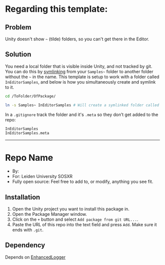# Regarding this template:

## Problem

Unity doesn't show `~` (tilde) folders, so you can't get there in the Editor.

## Solution

You need a local folder that is visible inside Unity, and not tracked by git.
You can do this by [symlinking](https://docs.unity.com/ugs/en-us/manual/devops/manual/symlink-support) from your `Samples~` folder to another folder without the `~` in the name. This template is setup to work with a folder called `InEditorSamples`, and below is how you simultaneously create and symlink to it. 

```bash
cd /ToFolder/OfPackage/

ln -s Samples~ InEditorSamples # Will create a symlinked folder called InEditorSamples
```

In a `.gitignore` track the folder and it's `.meta` so they don’t get added to the repo:

```bash 
InEditorSamples
InEditorSamples.meta
```

----


# Repo Name

- By: 
- For: Leiden University SOSXR
- Fully open source: Feel free to add to, or modify, anything you see fit.

## Installation

1. Open the Unity project you want to install this package in.
2. Open the Package Manager window.
3. Click on the `+` button and select `Add package from git URL...`.
4. Paste the URL of this repo into the text field and press `Add`. Make sure it ends with `.git`.

## Dependency
Depends on [EnhancedLogger](https://github.com/solo-fsw/sosxr-unity-enhancedlogger)
